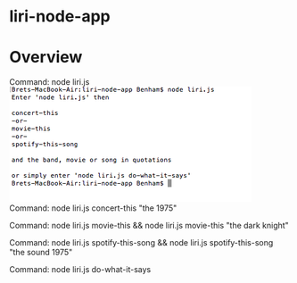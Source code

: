 # liri-node-app
<h1>Overview</h1>

Command:  node liri.js 
![default](images/liri.js.png)
Command:  node liri.js concert-this "the 1975"

Command:  node liri.js movie-this && node liri.js movie-this "the dark knight"

Command:  node liri.js spotify-this-song && node liri.js spotify-this-song "the sound 1975"

Command:  node liri.js do-what-it-says

